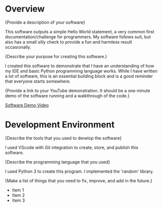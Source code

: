 # Overview



{Provide a description of your software}

This software outputs a simple Hello World statement, a very common first documentation/challenge for programmers. 
My software follows suit, but also has a small silly check to provide a fun and harmless result occasionally.

{Describe your purpose for creating this software.}

I created this software to demonstrate that I have an understanding of how my IDE and basic Python programming language works. 
While I have written a lot of software, this is an essential building block and is a good reminder that everyone starts somewhere.

{Provide a link to your YouTube demonstration.  It should be a one minute demo of the software running and a walkthrough of the code.}

[Software Demo Video](https://youtu.be/QaN35R0Gvg8)

# Development Environment

{Describe the tools that you used to develop the software}

I used VScode with Git integration to create, store, and publish this software. 

{Describe the programming language that you used}

I used Python 3 to create this program. I implemented the 'random' library.

{Make a list of things that you need to fix, improve, and add in the future.}
* Item 1
* Item 2
* Item 3
